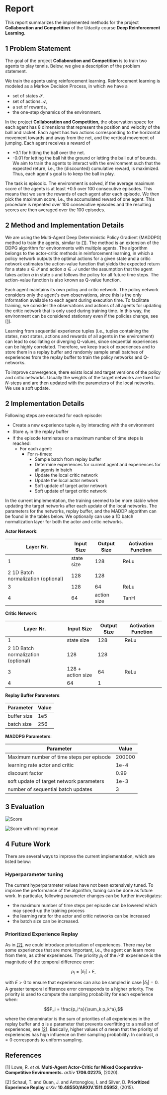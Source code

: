 # Report

This report summarizes the implemented methods for the project **Collaboration and Competition** of the Udacity course 
**Deep Reinforcement Learning**. 

## 1 Problem Statement

The goal of the project **Collaboration and Competition** is to train two agents to play tennis. 
Below, we give a description of the problem statement.

We train the agents using reinforcement learning. 
Reinforcement learning is modeled as a Markov Decision Process, in which we have a 

- set of states $\mathcal{S}$,
- set of actions $\mathcal{A}$,
- a set of rewards,
- the one-step dynamics of the environment.

In the project **Collaboration and Competition**, the observation space for each agent has 8 dimensions that represent the 
position and velocity of the ball and racket. Each agent has two actions corresponding 
to the horizontal movement towards and away from the net, and the vertical movement of jumping. Each agent receives a reward of 
 - +0.1 for hitting the ball over the net. 
 - -0.01 for letting the ball hit the ground or letting the ball out of bounds.
We aim to train the agents to interact with the environment such that the expected return, i.e., 
the (discounted) cumulative reward, is maximized. Thus, each agent's goal is to keep the ball in play.

The task is episodic. The environment is solved, if the average maximum score of the agents is at least +0.5 over 100 
consecutive episodes. This means that we sum the rewards of each agent after each episode. We then pick the maximum score, 
i.e., the accumulated reward of one agent. This procedure is repeated over 100 consecutive episodes and the resulting scores
are then averaged over the 100 episodes.

## 2 Method and Implementation Details

We are using the Multi-Agent Deep Deterministic Policy Gradient (MADDPG) method to train the agents, similar to [[1]](#1). The 
method is an extension of the DDPG algorithm for environments with multiple agents. The algorithm belongs to the 
actor-critic methods in reinforcement learning, in which a policy network outputs the optimal actions for a given state and
a critic network estimates the action-value function that yields the expected return for a state $s \in \mathcal{S}$ and 
action $a \in \mathcal{A}$ under the assumption that the agent takes action $a$ in state $s$ and follows the policy for all future time steps. 
The action-value function is also known as Q-value function.

Each agent maintains its own policy and critic network. The policy network considers only the agent's own observations, 
since this is the only information available to each agent during execution time. To facilitate training, we consider
the observations and actions of all agents for updating the critic network that is only used during training time.
In this way, the environment can be considered stationary even if the policies change,
see [[1]](#1). 

Learning from sequential experience tuples (i.e., tuples containing the states, next states, actions and rewards of all agents 
in the environment) can lead to oscillating or diverging Q-values, since sequential experiences can be highly correlated.
Therefore, we keep track of experiences and to store them in a replay buffer and randomly sample small batches of experiences
from the replay buffer to train the policy networks and Q-networks.

To improve convergence, there exists local and target versions of the policy and critic networks. Usually the weights of 
the target networks are fixed for $N$-steps and are then updated with the parameters of the local networks. We use a soft
update.


## 2 Implementation Details

Following steps are executed for each episode:

- Create a new experience tuple $e_t$ by interacting with the environment
- Store $e_t$ in the replay buffer
- If the episode terminates or a maximum number of time steps is reached:
  - For each agent:
    - For n-times:
      - Sample batch from replay buffer
      - Determine experiences for current agent and experiences for all agents in batch
      - Update the local critic network
      - Update the local actor network 
      - Soft update of target actor network
      - Soft update of target critic network

In the current implementation, the training seemed to be more stable when updating the target networks after each update
of the local networks. The parameters for the networks, replay buffer, and the MADDP algorithm can be found in the tables
below. We optionally can use a 1D batch normalization layer for both the actor and critic networks. 

**Actor Network**:

| Layer Nr.                           | Input Size | Output Size | Activation Function |
|-------------------------------------|------------|-------------|---------------------|
| 1                                   | state size | 128         | ReLu                |
| 2 1D Batch normalization (optional) | 128        | 128         |                     |
| 3                                   | 128        | 64          | ReLu                |
| 4                                   | 64         | action size | TanH                |

**Critic Network**:

| Layer Nr.                           | Input Size        | Output Size | Activation Function |
|-------------------------------------|-------------------|-------------|---------------------|
| 1                                   | state size        | 128         | ReLu                |
| 2 1D Batch normalization (optional) | 128               | 128         |                     |
| 3                                   | 128 + action size | 64          | ReLu                |
| 4                                   | 64                | 1           |                     |

**Replay Buffer Parameters**:

| Parameter   | Value |
|-------------|-------|
| buffer size | 1e5   |
| batch size  | 256   |

**MADDPG Parameters**:

| Parameter                                | Value  |
|------------------------------------------|--------|
| Maximum number of time steps per episode | 200000 |
| learning rate actor and critic           | 1e-4   |
| discount factor                          | 0.99   | 
| soft update of target network parameters | 1e-3   |
| number of sequential batch updates       | 3      |


## 3 Evaluation

![Score](Evaluation.png)

![Score with rolling mean](EvaluationRollingMean.png)

## 4 Future Work

There are several ways to improve the current implementation, which are listed below:


### Hyperparameter tuning

The current hyperparameter values have not been extensively tuned. To improve the performance of the algorithm, 
tuning can be done as future work. In particular, following parameter changes can be further investigates:

- the maximum number of time steps per episode can be lowered which may speed-up the training process 
- the learning rate for the actor and critic networks can be increased 
- the batch size can be increased.


### Prioritized Experience Replay

As in [[2]](#2), we could introduce priorization of experiences. There may be some experiences that are more important,
i.e., the agent can learn more from them, as other experiences. The priority $p_i$ of the $i$-th experience is the magnitude of the
temporal difference error:

$$p_i = |\delta_i|+ E,$$ 

with $E > 0$ to ensure that experiences can also be sampled in case $|\delta_i| = 0$. A greater temporal difference error 
corresponds to a higher priority. The priority is used to compute the sampling probability for each experience when:

$$P_i = \frac{p_i^a}{\sum_k p_k^a},$$

where the denominator is the sum of priorities of all experiences in the replay buffer and $a$ is a parameter that prevents 
overfitting to a small set of experiences, see [[2]](#2). Basically, higher values of $a$ mean that the priority of 
experiences has high influence on their sampling probability. In contrast, $a=0$ corresponds to uniform sampling.

## References

<a id="1">[1]</a> 
Lowe, R. *et al.* 
**Multi-Agent Actor-Critic for Mixed Cooperative-Competitive Environments.**
*arXiv* **1706.02275**, (2020).


<a id="1">[2]</a>
Schaul, T. and Quan, J. and Antonoglou, I. and Silver, D.
**Prioritized Experience Replay**
*arXiv* **10.48550/ARXIV.1511.05952**, (2015).